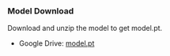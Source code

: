 ### Model Download

Download and unzip the model to get model.pt.

- Google Drive: [model.pt](https://drive.google.com/file/d/1ZOJwRK-GW3ndgKpIRjQOBHUoIBlb_bay/view?usp=sharing)